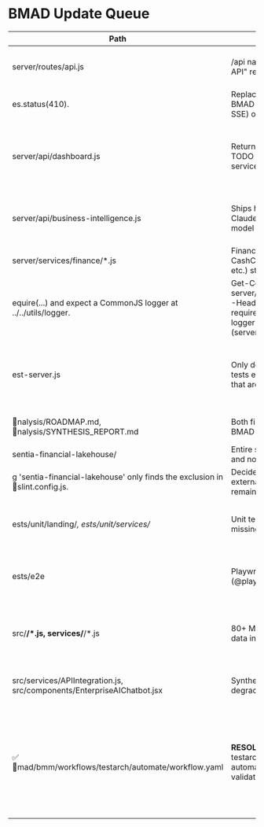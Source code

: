 # BMAD Update Queue

| Path | Identified Gap | Evidence | Suggested Action |
| --- | --- | --- | --- |
| server/routes/api.js | /api namespace still serves 410 "Legacy API" responses across all handlers. | Select-String -Path server/routes/api.js -Pattern '410' shows every route returning es.status(410). | Replace the stub router with the active BMAD endpoints (financial, inventory, SSE) or retire /api completely. |
| server/api/dashboard.js | Returns synthetic KPI/chart data with TODO comments to replace with real services. | Select-String -Path server/api/dashboard.js -Pattern 'TODO' highlights the inline mock generators. | Wire the handler into Prisma/forecast services so dashboards consume live data. |
| server/api/business-intelligence.js | Ships hard-coded "AI insights" for Claude/GPT instead of calling actual model endpoints. | The file comments state "In production this would integrate with Claude 3 Sonnet and GPT-4". | Hook this route into the ML orchestration stack or deprecate it. |
| server/services/finance/*.js | Finance services (ApprovalEngine, CashConversionCycle, ScenarioModeler, etc.) still use equire(...) and expect a CommonJS logger at ../../utils/logger. | Get-Content server/services/finance/ApprovalEngine.js -Head 5 shows const logger = require('../../utils/logger') while the only logger export is ESM (server/utils/logger.js). | Convert the finance services to ESM imports (or provide a CJS shim) so they load under the current module system. |
| 	est-server.js | Only defines a /health endpoint; legacy tests expect inventory/optimization routes that are no longer hosted. | Get-Content test-server.js shows an Express app with a single health handler. | Expand this harness (or remove it) so integration tests run against the deployed API surface. |
| nalysis/ROADMAP.md, nalysis/SYNTHESIS_REPORT.md | Both files are zero-length, leaving the BMAD roadmap undocumented. | Get-ChildItem analysis | Format-Table Name,Length reports length 0. | Populate with the current BMAD roadmap and synthesis summary or remove them from source control. |
| sentia-financial-lakehouse/ | Entire subproject is excluded from linting and not referenced elsewhere in the repo. | g 'sentia-financial-lakehouse' only finds the exclusion in slint.config.js. | Decide whether to archive this project externally or integrate it; otherwise it remains an unmanaged subtree. |
| 	ests/unit/landing/*, 	ests/unit/services/* | Unit tests run, but coverage tooling missing (@vitest/coverage-v8). | Coverage run fails: MISSING DEPENDENCY '@vitest/coverage-v8'. | Add coverage dependency and re-run workflow to capture metrics. |
| 	ests/e2e | Playwright suite cannot execute (@playwright/test missing). | pnpm playwright test → "Command not found". | Install Playwright package/browsers or adjust workflow to skip until available. |
| src/**/*.js, services/**/*.js | 80+ Math.random() usages driving mock data in production paths. | grep count identifies ~80 files relying on randomness for KPIs and financial metrics. | Replace mock generation with deterministic or real data sources per BMAD mock elimination plan. |
| src/services/APIIntegration.js, src/components/EnterpriseAIChatbot.jsx | Synthetic fallbacks instead of graceful degradation. | Financial metrics and chatbot use Math.random() to fabricate deltas. | Implement real data fallbacks and user-facing messaging. |
| ✅ mad/bmm/workflows/testarch/automate/workflow.yaml | **RESOLVED**: BMM module created with testarch/automate workflow for automated testing and architecture validation. | Module registered in bmad/_cfg/manifest.yaml and bmad/_cfg/workflow-manifest.csv. Workflow includes comprehensive test automation (unit/integration/E2E), architecture compliance validation, and BMAD integration. | **COMPLETE** - Workflow ready for use via mad workflow testarch-automate |

